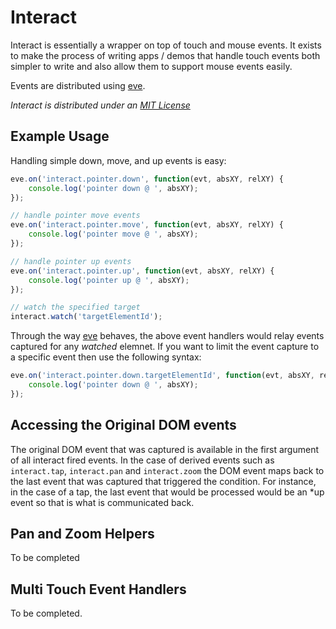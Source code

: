 # Interact

Interact is essentially a wrapper on top of touch and mouse events.  It exists to make the process of writing apps / demos that handle touch events both simpler to write and also allow them to support mouse events easily.

Events are distributed using [eve](https://github.com/DmitryBaranovskiy/eve).

_Interact is distributed under an [MIT License](http://www.opensource.org/licenses/mit-license.php)_

## Example Usage

Handling simple down, move, and up events is easy:

```js
eve.on('interact.pointer.down', function(evt, absXY, relXY) {
	console.log('pointer down @ ', absXY);
});

// handle pointer move events
eve.on('interact.pointer.move', function(evt, absXY, relXY) {
	console.log('pointer move @ ', absXY);
});

// handle pointer up events
eve.on('interact.pointer.up', function(evt, absXY, relXY) {
	console.log('pointer up @ ', absXY);
});

// watch the specified target
interact.watch('targetElementId');
```

Through the way [eve](https://github.com/DmitryBaranovskiy/eve) behaves, the above event handlers would relay events captured for any _watched_ elemnet.  If you want to limit the event capture to a specific event then use the following syntax:

```js
eve.on('interact.pointer.down.targetElementId', function(evt, absXY, relXY) {
	console.log('pointer down @ ', absXY);
});
```

## Accessing the Original DOM events

The original DOM event that was captured is available in the first argument of all interact fired events.  In the case of derived events such as `interact.tap`, `interact.pan` and `interact.zoom` the DOM event maps back to the last event that was captured that triggered the condition.  For instance, in the case of a tap, the last event that would be processed would be an *up event so that is what is communicated back.

## Pan and Zoom Helpers

To be completed

## Multi Touch Event Handlers

To be completed.